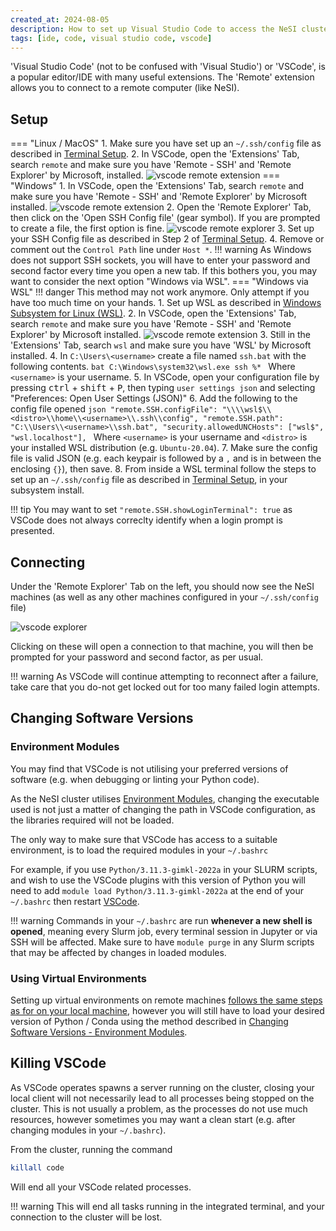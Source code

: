 ```yaml
---
created_at: 2024-08-05
description: How to set up Visual Studio Code to access the NeSI cluster
tags: [ide, code, visual studio code, vscode]
---
```


'Visual Studio Code' (not to be confused with 'Visual Studio') or 'VSCode', is a popular editor/IDE with many useful extensions.
The 'Remote' extension allows you to connect to a remote computer (like NeSI).

## Setup

=== "Linux / MacOS"
    1. Make sure you have set up an `~/.ssh/config` file as described in
    [Terminal Setup](Standard_Terminal_Setup.md).
    2. In VSCode, open the 'Extensions' Tab, search `remote` and make sure you have 'Remote - SSH' and 'Remote Explorer' by Microsoft, installed.
    ![vscode remote extension](vscode-remote.png)
=== "Windows"
    1. In VSCode, open the 'Extensions' Tab, search `remote` and make sure you have 'Remote - SSH' and 'Remote Explorer' by Microsoft installed.
    ![vscode remote extension](vscode-remote.png)
    2. Open the 'Remote Explorer' Tab, then click on the 'Open SSH Config file' (gear symbol).
    If you are prompted to create a file, the first option is fine.
    ![vscode remote explorer](vscode-remote-windows.png)
    3. Set up your SSH Config file as described in Step 2 of [Terminal Setup](Standard_Terminal_Setup.md#first-time-setup).
    4. Remove or comment out the `Control Path` line under `Host *`.
    !!! warning
        As Windows does not support SSH sockets, you will have to enter your password and second factor every time you open a new tab.
        If this bothers you, you may want to consider the next option "Windows via WSL".
=== "Windows via WSL"
    !!! danger
        This method may not work anymore. Only attempt if you have too much time on your hands.
    1. Set up WSL as described in
    [Windows Subsystem for Linux (WSL)](Windows_Subsystem_for_Linux_WSL.md).
    2. In VSCode, open the 'Extensions' Tab, search `remote` and make sure you have 'Remote - SSH' and 'Remote Explorer' by Microsoft installed.
    ![vscode remote extension](vscode-remote.png)
    3. Still in the 'Extensions' Tab, search `wsl` and make sure you have 'WSL' by Microsoft installed.
    4. In `C:\Users\<username>` create a file named `ssh.bat` with the following contents.
      ```bat
      C:\Windows\system32\wsl.exe ssh %*
      ```
    Where `<username>` is your username.
    5. In VSCode, open your configuration file by pressing <kbd>ctrl</kbd> + <kbd>shift</kbd> + <kbd>P</kbd>, then typing `user settings json` and selecting "Preferences: Open User Settings (JSON)"
    6. Add the following to the config file opened
    ```json
    "remote.SSH.configFile": "\\\\wsl$\\<distro>\\home\\<username>\\.ssh\\config",
    "remote.SSH.path": "C:\\Users\\<username>\\ssh.bat",
    "security.allowedUNCHosts": ["wsl$", "wsl.localhost"],
    ```
    Where `<username>` is your username and `<distro>` is your installed WSL distribution (e.g. `Ubuntu-20.04`).
    7. Make sure the config file is valid JSON (e.g. each keypair is followed by a `,`
    and is in between the enclosing `{}`), then save.
    8. From inside a WSL terminal follow the steps to set up an `~/.ssh/config` file as described in
    [Terminal Setup](Standard_Terminal_Setup.md), in your subsystem install.

!!! tip
    You may want to set `"remote.SSH.showLoginTerminal": true` as VSCode does not always correclty identify when a login prompt is presented.

## Connecting

Under the 'Remote Explorer' Tab on the left, you should now see the NeSI machines (as well as any other machines configured in your `~/.ssh/config` file)

![vscode explorer](vscode-explorer.png)

Clicking on these will open a connection to that machine, you will then be prompted for your password and second factor, as per usual.

!!! warning
    As VSCode will continue attempting to reconnect after a failure,
    take care that you do-not get locked out for too many failed login attempts.

## Changing Software Versions

### Environment Modules

You may find that VSCode is not utilising your preferred versions of software (e.g. when debugging or linting your Python code).

As the NeSI cluster utilises [Environment Modules](../../Mahuika_Cluster/Next_Steps/Submitting_your_first_job.md#environment-modules), changing the executable used is not just a matter of changing the path in VSCode configuration, as the libraries required will not be loaded.

The only way to make sure that VSCode has access to a suitable environment, is to load the required modules in your `~/.bashrc`

For example, if you use `Python/3.11.3-gimkl-2022a` in your SLURM scripts, and wish to use the VSCode plugins with this version of Python you will need to add `module load Python/3.11.3-gimkl-2022a` at the end of your `~/.bashrc`
then restart [VSCode](#killing-vscode).

!!! warning
    Commands in your `~/.bashrc` are run **whenever a new shell is opened**, meaning every Slurm job, every terminal session in Jupyter or via SSH will be affected. Make sure to have `module purge` in any Slurm scripts that may be affected by changes in loaded modules.

### Using Virtual Environments

Setting up virtual environments on remote machines [follows the same steps as for on your local machine](https://code.visualstudio.com/docs/python/environments), however you will still have to load your desired version of Python / Conda using the method described in [Changing Software Versions - Environment Modules](#environment-modules).

## Killing VSCode

As VSCode operates spawns a server running on the cluster, closing your local client will not necessarily lead to all processes being stopped on the cluster. This is not usually a problem, as the processes do not use much resources, however sometimes you may want a clean start (e.g. after changing modules in your `~/.bashrc`).

From the cluster, running the command

```sh
killall code
```

Will end all your VSCode related processes.

!!! warning
    This will end all tasks running in the integrated terminal, and your connection to the cluster will be lost.
